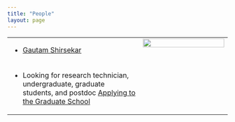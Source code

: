 ```yaml
---
title: "People"
layout: page
---
```



<table height="70%">
  <tr><td width="10%" height="60%" valign="top" align="left">
  <ul>
  <li>
       <a href="/files/CV_GS_UTK.pdf" target="_blank">Gautam Shirsekar</a> 
  </li>
</ul>
   
</td>
    <td width="60%" height="60%" valign="top" style="border: none;">
      <img style="float: center;" src="/assets/images/Gautam_Indiana.JPG" width="100%"/>
    </td>
    </tr>
<tr><td width="60%" height="60%" valign="top" align="left">
  <ul>
  <li>
       Looking for research technician, undergraduate, graduate students, and postdoc 
        <a href="https://gradschool.utk.edu/future-students/office-of-graduate-admissions/applying-to-graduate-school/" target="_blank"> Applying to the Graduate School</a> 

  </li>
</ul>
   
</td>
    <td  valign="top" style="border: none;">  
    </td>
  </tr>
</table>
